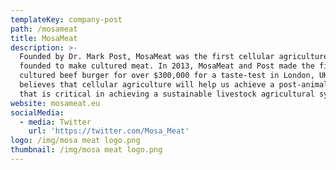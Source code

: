 ```yaml
---
templateKey: company-post
path: /mosameat
title: MosaMeat
description: >-
  Founded by Dr. Mark Post, MosaMeat was the first cellular agriculture company
  founded to make cultured meat. In 2013, MosaMeat and Post made the first
  cultured beef burger for over $300,000 for a taste-test in London, UK. Post
  believes that cellular agriculture will help us achieve a post-animal economy
  that is critical in achieving a sustainable livestock agricultural system.
website: mosameat.eu
socialMedia:
  - media: Twitter
    url: 'https://twitter.com/Mosa_Meat'
logo: /img/mosa meat logo.png
thumbnail: /img/mosa meat logo.png
---
```


